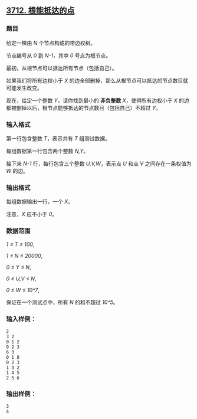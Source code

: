 ## [3712. 根能抵达的点](https://www.acwing.com/problem/content/3715/)

### 题目

给定一棵由 *N* 个节点构成的带边权树。

节点编号从 *0* 到 *N-1*，其中 *0* 号点为根节点。

最初，从根节点可以抵达所有节点（包括自己）。

如果我们将所有边权小于 *X* 的边全部删掉，那么从根节点可以抵达的节点数目就可能发生改变。

现在，给定一个整数 *Y*，请你找到最小的 **非负整数** *X*，使得所有边权小于 *X* 的边都被删掉以后，根节点能够抵达的节点数目（包括自己）不超过 *Y*。

### 输入格式

第一行包含整数 *T*，表示共有 *T* 组测试数据。

每组数据第一行包含两个整数 *N,Y*。

接下来 *N-1* 行，每行包含三个整数 *U,V,W*，表示点 *U* 和点 *V* 之间存在一条权值为 *W* 的边。

### 输出格式

每组数据输出一行，一个 *X*。

注意，*X* 应不小于 *0*。

### 数据范围

*1 ≤ T ≤ 100*,

*1 ≤ N ≤ 20000*,

*0 ≤ Y ≤ N*,

*0 ≤ U,V < N*,

*0 ≤ W ≤ 10^7*,

保证在一个测试点中，所有 *N* 的和不超过 *10^5*。

### 输入样例：

```
2
3 2
0 1 2
0 2 3
6 3
0 1 8
0 2 3
1 3 2
1 4 5
2 5 6
```

### 输出样例：

```
3
4
```
